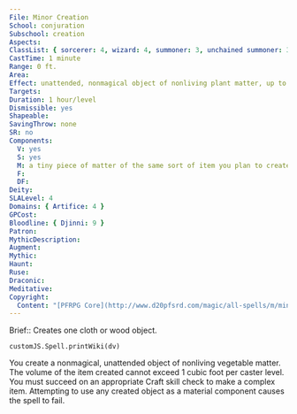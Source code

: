 ```yaml
---
File: Minor Creation
School: conjuration
Subschool: creation
Aspects: 
ClassList: { sorcerer: 4, wizard: 4, summoner: 3, unchained summoner: 3, witch: 4, occultist: 3, psychic: 4, spiritualist: 3 }
CastTime: 1 minute
Range: 0 ft.
Area: 
Effect: unattended, nonmagical object of nonliving plant matter, up to 1 cu. ft./level
Targets: 
Duration: 1 hour/level
Dismissible: yes
Shapeable: 
SavingThrow: none
SR: no
Components:
  V: yes
  S: yes
  M: a tiny piece of matter of the same sort of item you plan to create with minor creation
  F: 
  DF: 
Deity: 
SLALevel: 4
Domains: { Artifice: 4 }
GPCost: 
Bloodline: { Djinni: 9 }
Patron: 
MythicDescription: 
Augment: 
Mythic: 
Haunt: 
Ruse: 
Draconic: 
Meditative: 
Copyright:
  Content: "[PFRPG Core](http://www.d20pfsrd.com/magic/all-spells/m/minor-creation)"
---
```

Brief:: Creates one cloth or wood object.

```dataviewjs
customJS.Spell.printWiki(dv)
```

You create a nonmagical, unattended object of nonliving vegetable matter. The volume of the item created cannot exceed 1 cubic foot per caster level. You must succeed on an appropriate Craft skill check to make a complex item.  Attempting to use any created object as a material component causes the spell to fail.
